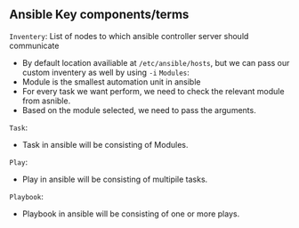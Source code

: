 ## Ansible Key components/terms
`Inventery`: List of nodes to which ansible controller server should communicate
   * By default location availiable at `/etc/ansible/hosts`, but we can pass our custom inventery as well by using `-i`
`Modules`:
   *  Module is the smallest automation unit in ansible
   *  For every task we want perform, we need to check the relevant module from asnible.
   *  Based on the module selected, we need to pass the arguments.
     
`Task`:
   * Task in ansible will be consisting of Modules.

 `Play`:
   * Play in ansible will be consisting of multipile tasks.
     
`Playbook`:
   * Playbook in ansible will be consisting of one or more plays.

